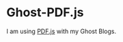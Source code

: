 # Ghost-PDF.js

I am using [PDF.js](https://github.com/mozilla/pdf.js/releases) with my Ghost Blogs.

